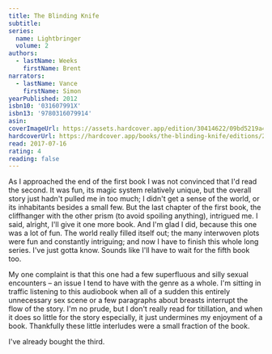 ```yaml
---
title: The Blinding Knife
subtitle:
series:
  name: Lightbringer
  volume: 2
authors:
  - lastName: Weeks
    firstName: Brent
narrators:
  - lastName: Vance
    firstName: Simon
yearPublished: 2012
isbn10: '031607991X'
isbn13: '9780316079914'
asin:
coverImageUrl: https://assets.hardcover.app/edition/30414622/09bd5219a4bccb14d1d9d744031d13d2d7f73815.jpeg
hardcoverUrl: https://hardcover.app/books/the-blinding-knife/editions/26322662
read: 2017-07-16
rating: 4
reading: false
---
```


As I approached the end of the first book I was not convinced that I'd read the second. It was fun, its magic system relatively unique, but the overall story just hadn't pulled me in too much; I didn't get a sense of the world, or its inhabitants besides a small few. But the last chapter of the first book, the cliffhanger with the other prism (to avoid spoiling anything), intrigued me. I said, alright, I'll give it one more book. And I'm glad I did, because this one was a lot of fun. The world really filled itself out; the many interwoven plots were fun and constantly intriguing; and now I have to finish this whole long series. I've just gotta know. Sounds like I'll have to wait for the fifth book too.

My one complaint is that this one had a few superfluous and silly sexual encounters – an issue I tend to have with the genre as a whole. I'm sitting in traffic listening to this audiobook when all of a sudden this entirely unnecessary sex scene or a few paragraphs about breasts interrupt the flow of the story. I'm no prude, but I don't really read for titillation, and when it does so little for the story especially, it just undermines my enjoyment of a book. Thankfully these little interludes were a small fraction of the book.

I've already bought the third.
